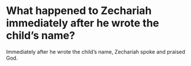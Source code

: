 # What happened to Zechariah immediately after he wrote the child’s name?

Immediately after he wrote the child’s name, Zechariah spoke and praised God.

